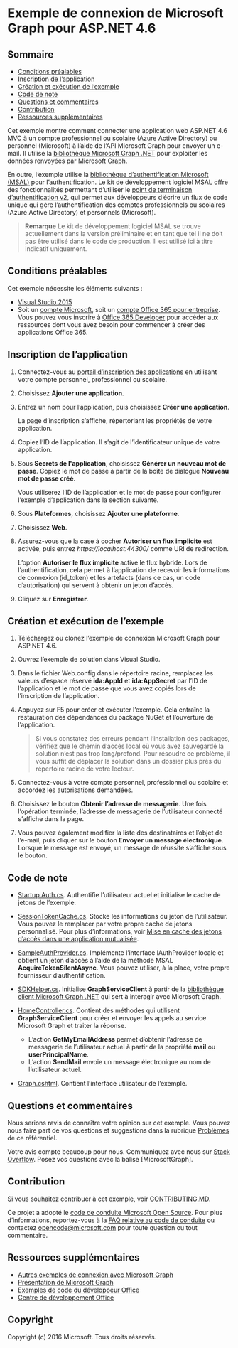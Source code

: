 # Exemple de connexion de Microsoft Graph pour ASP.NET 4.6

## Sommaire

* [Conditions préalables](#conditions-préalables)
* [Inscription de l’application](#inscription-de-lapplication)
* [Création et exécution de l’exemple](#création-et-exécution-de-lexemple)
* [Code de note](#code-de-note)
* [Questions et commentaires](#questions-et-commentaires)
* [Contribution](#contribution)
* [Ressources supplémentaires](#ressources-supplémentaires)

Cet exemple montre comment connecter une application web ASP.NET 4.6 MVC à un compte professionnel ou scolaire (Azure Active Directory) ou personnel (Microsoft) à l’aide de l’API Microsoft Graph pour envoyer un e-mail. Il utilise la [bibliothèque Microsoft Graph .NET](https://github.com/microsoftgraph/msgraph-sdk-dotnet) pour exploiter les données renvoyées par Microsoft Graph. 

En outre, l’exemple utilise la [bibliothèque d’authentification Microsoft (MSAL)](https://www.nuget.org/packages/Microsoft.Identity.Client/) pour l’authentification. Le kit de développement logiciel MSAL offre des fonctionnalités permettant d’utiliser le [point de terminaison d’authentification v2](https://azure.microsoft.com/en-us/documentation/articles/active-directory-appmodel-v2-overview), qui permet aux développeurs d’écrire un flux de code unique qui gère l’authentification des comptes professionnels ou scolaires (Azure Active Directory) et personnels (Microsoft).

 > **Remarque** Le kit de développement logiciel MSAL se trouve actuellement dans la version préliminaire et en tant que tel il ne doit pas être utilisé dans le code de production. Il est utilisé ici à titre indicatif uniquement.

## Conditions préalables

Cet exemple nécessite les éléments suivants :  

  * [Visual Studio 2015](https://www.visualstudio.com/en-us/downloads) 
  * Soit un [compte Microsoft](https://www.outlook.com), soit un [compte Office 365 pour entreprise](https://msdn.microsoft.com/en-us/office/office365/howto/setup-development-environment#bk_Office365Account). Vous pouvez vous inscrire à [Office 365 Developer](https://msdn.microsoft.com/en-us/office/office365/howto/setup-development-environment#bk_Office365Account) pour accéder aux ressources dont vous avez besoin pour commencer à créer des applications Office 365.

## Inscription de l’application

1. Connectez-vous au [portail d’inscription des applications](https://apps.dev.microsoft.com/) en utilisant votre compte personnel, professionnel ou scolaire.

2. Choisissez **Ajouter une application**.

3. Entrez un nom pour l’application, puis choisissez **Créer une application**. 
    
   La page d’inscription s’affiche, répertoriant les propriétés de votre application.

4. Copiez l’ID de l’application. Il s’agit de l’identificateur unique de votre application. 

5. Sous **Secrets de l'application**, choisissez **Générer un nouveau mot de passe**. Copiez le mot de passe à partir de la boîte de dialogue **Nouveau mot de passe créé**.

   Vous utiliserez l’ID de l’application et le mot de passe pour configurer l’exemple d’application dans la section suivante. 

6. Sous **Plateformes**, choisissez **Ajouter une plateforme**.

7. Choisissez **Web**.

8. Assurez-vous que la case à cocher **Autoriser un flux implicite** est activée, puis entrez *https://localhost:44300/* comme URI de redirection. 

   L’option **Autoriser le flux implicite** active le flux hybride. Lors de l’authentification, cela permet à l’application de recevoir les informations de connexion (id_token) et les artefacts (dans ce cas, un code d’autorisation) qui servent à obtenir un jeton d’accès.

9. Cliquez sur **Enregistrer**.

## Création et exécution de l’exemple

1. Téléchargez ou clonez l’exemple de connexion Microsoft Graph pour ASP.NET 4.6.

2. Ouvrez l’exemple de solution dans Visual Studio.

3. Dans le fichier Web.config dans le répertoire racine, remplacez les valeurs d’espace réservé **ida:AppId** et **ida:AppSecret** par l’ID de l’application et le mot de passe que vous avez copiés lors de l’inscription de l’application.

4. Appuyez sur F5 pour créer et exécuter l’exemple. Cela entraîne la restauration des dépendances du package NuGet et l’ouverture de l’application.

   >Si vous constatez des erreurs pendant l’installation des packages, vérifiez que le chemin d’accès local où vous avez sauvegardé la solution n’est pas trop long/profond. Pour résoudre ce problème, il vous suffit de déplacer la solution dans un dossier plus près du répertoire racine de votre lecteur.

5. Connectez-vous à votre compte personnel, professionnel ou scolaire et accordez les autorisations demandées.

6. Choisissez le bouton **Obtenir l’adresse de messagerie**. Une fois l’opération terminée, l’adresse de messagerie de l’utilisateur connecté s’affiche dans la page.

7. Vous pouvez également modifier la liste des destinataires et l’objet de l’e-mail, puis cliquer sur le bouton **Envoyer un message électronique**. Lorsque le message est envoyé, un message de réussite s’affiche sous le bouton.

## Code de note

- [Startup.Auth.cs](/Microsoft%20Graph%20SDK%20ASPNET%20Connect/Microsoft%20Graph%20SDK%20ASPNET%20Connect/App_Start/Startup.Auth.cs). Authentifie l’utilisateur actuel et initialise le cache de jetons de l’exemple.

- [SessionTokenCache.cs](/Microsoft%20Graph%20SDK%20ASPNET%20Connect/Microsoft%20Graph%20SDK%20ASPNET%20Connect/TokenStorage/SessionTokenCache.cs). Stocke les informations du jeton de l’utilisateur. Vous pouvez le remplacer par votre propre cache de jetons personnalisé. Pour plus d’informations, voir [Mise en cache des jetons d’accès dans une application mutualisée](https://azure.microsoft.com/en-us/documentation/articles/guidance-multitenant-identity-token-cache/).

- [SampleAuthProvider.cs](/Microsoft%20Graph%20SDK%20ASPNET%20Connect/Microsoft%20Graph%20SDK%20ASPNET%20Connect/Helpers/SampleAuthProvider.cs). Implémente l’interface IAuthProvider locale et obtient un jeton d’accès à l’aide de la méthode MSAL **AcquireTokenSilentAsync**. Vous pouvez utiliser, à la place, votre propre fournisseur d’authentification. 

- [SDKHelper.cs](/Microsoft%20Graph%20SDK%20ASPNET%20Connect/Microsoft%20Graph%20SDK%20ASPNET%20Connect/Helpers/SDKHelper.cs). Initialise **GraphServiceClient** à partir de la [bibliothèque client Microsoft Graph .NET](https://github.com/microsoftgraph/msgraph-sdk-dotnet) qui sert à interagir avec Microsoft Graph.

- [HomeController.cs](/Microsoft%20Graph%20SDK%20ASPNET%20Connect/Microsoft%20Graph%20SDK%20ASPNET%20Connect/Controllers/HomeController.cs). Contient des méthodes qui utilisent **GraphServiceClient** pour créer et envoyer les appels au service Microsoft Graph et traiter la réponse.
   - L’action **GetMyEmailAddress** permet d’obtenir l’adresse de messagerie de l’utilisateur actuel à partir de la propriété **mail** ou **userPrincipalName**.
   - L’action **SendMail** envoie un message électronique au nom de l’utilisateur actuel.

- [Graph.cshtml](/Microsoft%20Graph%20SDK%20ASPNET%20Connect/Microsoft%20Graph%20SDK%20ASPNET%20Connect/Views/Home/Graph.cshtml). Contient l’interface utilisateur de l’exemple. 

## Questions et commentaires

Nous serions ravis de connaître votre opinion sur cet exemple. Vous pouvez nous faire part de vos questions et suggestions dans la rubrique [Problèmes](https://github.com/microsoftgraph/aspnet-connect-sample/issues) de ce référentiel.

Votre avis compte beaucoup pour nous. Communiquez avec nous sur [Stack Overflow](http://stackoverflow.com/questions/tagged/microsoftgraph). Posez vos questions avec la balise [MicrosoftGraph].

## Contribution ##

Si vous souhaitez contribuer à cet exemple, voir [CONTRIBUTING.MD](CONTRIBUTING.md).

Ce projet a adopté le [code de conduite Microsoft Open Source](https://opensource.microsoft.com/codeofconduct/). Pour plus d’informations, reportez-vous à la [FAQ relative au code de conduite](https://opensource.microsoft.com/codeofconduct/faq/) ou contactez [opencode@microsoft.com](mailto:opencode@microsoft.com) pour toute question ou tout commentaire.

## Ressources supplémentaires

- [Autres exemples de connexion avec Microsoft Graph](https://github.com/MicrosoftGraph?utf8=%E2%9C%93&query=-Connect)
- [Présentation de Microsoft Graph](http://graph.microsoft.io)
- [Exemples de code du développeur Office](http://dev.office.com/code-samples)
- [Centre de développement Office](http://dev.office.com/)

## Copyright
Copyright (c) 2016 Microsoft. Tous droits réservés.


